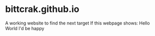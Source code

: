 # bittcrak.github.io
A working website to find the next target
If this webpage shows:
Hello World
I'd be happy
